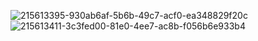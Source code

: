 ![215613395-930ab6af-5b6b-49c7-acf0-ea348829f20c](https://user-images.githubusercontent.com/19508013/228092834-b737cf27-aef2-4c06-af1f-8641492e38fa.png)
![215613411-3c3fed00-81e0-4ee7-ac8b-f056b6e933b4](https://user-images.githubusercontent.com/19508013/228092855-ec336f9f-3fb3-4f63-a568-abd24fe7f74a.png)
